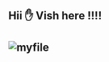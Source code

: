   
 <h2> Hii ✋ Vish here !!!! <h2>
 
            
![myfile](https://www.reactiongifs.us/wp-content/uploads/2013/10/nuh_uh_conan_obrien.gif)
 
            
 
  
 
 
